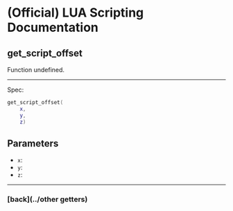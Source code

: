 
# (Official) LUA Scripting Documentation

## get_script_offset

Function undefined.

___

Spec:

```lua
get_script_offset(
	x,
	y,
	z)
```

## Parameters

- `x`: 
- `y`: 
- `z`: 

___

### [back](../other getters)
